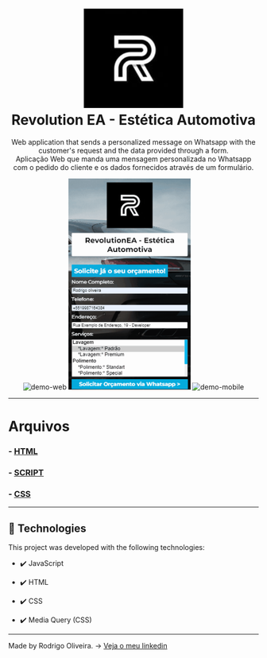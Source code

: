 <h1 align="center">
<br>
  <img src="img/logo/revolutionea_logo.jpg" alt="RevolutionEA" width="200">
<br>
Revolution EA - Estética Automotiva
</h1>

<p align="center">Web application that sends a personalized message on Whatsapp with the customer's request and the data provided through a form.
<br>
Aplicação Web que manda uma mensagem personalizada no Whatsapp com o pedido do cliente e os dados fornecidos através de um formulário.
</p>

<div align="center" >
  <img src="./git/gif/RevolutionEA_solicitandoOrçamento1.gif" alt="demo-web" height="425">
  <img src="./git/gif/RevolutionEA_mensagemWhatsapp.gif" alt="demo-web" height="425">
  <img src="./github/AppGobarber.gif" alt="demo-mobile" height="425">
</div>

---

# Arquivos

### - [HTML](https://github.com/1stRodrigo/revolutionea.contact/blob/main/index.html)

### - [SCRIPT](https://github.com/1stRodrigo/revolutionea.contact/tree/main/scripts)

### - [CSS](https://github.com/1stRodrigo/revolutionea.contact/tree/main/styles)

---

## 🚀 Technologies

This project was developed with the following technologies:

- ✔️ JavaScript

- ✔️ HTML

- ✔️ CSS

- ✔️ Media Query (CSS)

---
Made by Rodrigo Oliveira. 
 -> [Veja o meu linkedin](https://www.linkedin.com/in/rodrigo-oliveira-656270236/)
